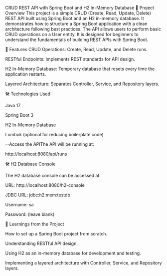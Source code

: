 CRUD REST API with Spring Boot and H2 In-Memory Database
  📖 Project Overview
    This project is a simple CRUD (Create, Read, Update, Delete) REST API built using Spring Boot and an H2 in-memory database. 
    It demonstrates how to structure a Spring Boot application with a clean architecture following best practices.
    The API allows users to perform basic CRUD operations on a User entity. 
    It is designed for beginners to understand the fundamentals of building REST APIs with Spring Boot.
    
🚀 Features
CRUD Operations: Create, Read, Update, and Delete runs.

RESTful Endpoints: Implements REST standards for API design.

H2 In-Memory Database: Temporary database that resets every time the application restarts.

Layered Architecture: Separates Controller, Service, and Repository layers.


🛠️ Technologies Used

Java 17

Spring Boot 3

H2 In-Memory Database

Lombok (optional for reducing boilerplate code)

--Access the APIThe API will be running at:

http://localhost:8080/api/runs

🛠️ H2 Database Console

The H2 database console can be accessed at:

URL: http://localhost:8080/h2-console

JDBC URL: jdbc:h2:mem:testdb

Username: sa

Password: (leave blank)

📖 Learnings from the Project

How to set up a Spring Boot project from scratch.

Understanding RESTful API design.

Using H2 as an in-memory database for development and testing.

Implementing a layered architecture with Controller, Service, and Repository layers.
